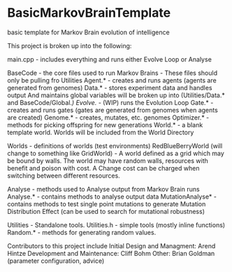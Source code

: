 # BasicMarkovBrainTemplate
basic template for Markov Brain evolution of intelligence



This project is broken up into the following:

main.cpp - includes everything and runs either Evolve Loop or Analyse

BaseCode - the core files used to run Markov Brains - These files should only be pulling fro Utilities
	Agent.* - creates and runs agents (agents are generated from genomes)
	Data.* - stores experiment data and handles output And maintains global variables
		will be broken up into (Utilities/Data.* and BaseCode/Global.*)
	Evolve.* - (WIP) runs the Evolution Loop
	Gate.* - creates and runs gates (gates are generated from genomes when agents are created)
	Genome.* - creates, mutates, etc. genomes
	Optimizer.* - methods for picking offspring for new generations
	World.* - a blank template world. Worlds will be included from the World Directory

Worlds - definitions of worlds (test environments)
	RedBlueBerryWorld (will change to something like GridWorld) - A world defined as a grid which
	may be bound by walls. The world may have random walls, resources with benefit and poison with
	cost. A Change cost can be charged when switching between different resources.

Analyse - methods used to Analyse output from Markov Brain runs
	Analyse.* - contains methods to analyse output data
	MutationAnalyse* - contains methods to test single point mutations to generate Mutation
	Distribution Effect (can be used to search for mutational robustness)

Utilities - Standalone tools.
	Utilities.h - simple tools (mostly inline functions)
	Random.* - methods for generating random values.


Contributors to this project include
Initial Design and Managment: Arend Hintze
Development and Maintenance: Cliff Bohm
Other: Brian Goldman (parameter configuration, advice)

